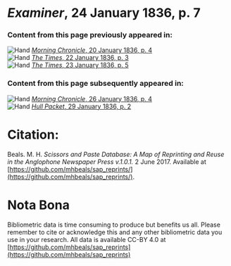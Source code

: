 # *Examiner*, 24 January 1836, p. 7  
  
### Content from this page previously appeared in:  
![Hand](http://scissorsandpaste.net/wp-content/uploads/2017/06/smallhandpointer.png) [*Morning Chronicle*, 20 January 1836, p. 4](https://mhbeals.github.io/sap_html/Morning-Chronicle/Morning-Chronicle-20-January-1836-p-4)  
![Hand](http://scissorsandpaste.net/wp-content/uploads/2017/06/smallhandpointer.png) [*The Times*, 22 January 1836, p. 3](https://mhbeals.github.io/sap_html/The-Times/The-Times-22-January-1836-p-3)  
![Hand](http://scissorsandpaste.net/wp-content/uploads/2017/06/smallhandpointer.png) [*The Times*, 23 January 1836, p. 5](https://mhbeals.github.io/sap_html/The-Times/The-Times-23-January-1836-p-5)  
  
### Content from this page subsequently appeared in:  
![Hand](http://scissorsandpaste.net/wp-content/uploads/2017/06/smallhandpointer.png) [*Morning Chronicle*, 26 January 1836, p. 4](https://mhbeals.github.io/sap_html/Morning-Chronicle/Morning-Chronicle-26-January-1836-p-4)  
![Hand](http://scissorsandpaste.net/wp-content/uploads/2017/06/smallhandpointer.png) [*Hull Packet*, 29 January 1836, p. 2](https://mhbeals.github.io/sap_html/Hull-Packet/Hull-Packet-29-January-1836-p-2)  


# Citation: 

Beals. M. H. *Scissors and Paste Database: A Map of Reprinting and Reuse in the Anglophone Newspaper Press v.1.0.1.* 2 June 2017. Available at [https://github.com/mhbeals/sap_reprints/](https://github.com/mhbeals/sap_reprints/). 

# Nota Bona

Bibliometric data is time consuming to produce but benefits us all. Please remember to cite or acknowledge this and any other bibliometric data you use in your research. All data is available CC-BY 4.0 at [https://github.com/mhbeals/sap_reprints](https://github.com/mhbeals/sap_reprints)